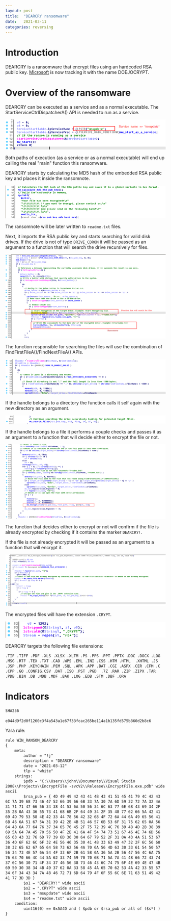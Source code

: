```yaml
---
layout: post
title:  "DEARCRY ransomware"
date:   2021-03-11
categories: reversing
---
```

# Introduction

DEARCRY is a ransomware that encrypt files using an hardcoded RSA public key. [Microsoft](https://twitter.com/MsftSecIntel/status/1370236539427459076) is now tracking it with the name DOEJOCRYPT. 

# Overview of the ransomware

DEARCRY can be executed as a service and as a normal executable. The StartServiceCtrlDispatcherA() API is needed to run as a service.

![ ](/assets/images/dearcry/image-main.png)

Both paths of execution (as a service or as a normal executable) will end up calling the real "main" function this ransomware.

DEARCRY starts by calculating the MD5 hash of the embedded RSA public key and places it inside the ransomnote.

![ ](/assets/images/dearcry/image-md5hash.png)

The ransomnote will be later written to `readme.txt` files.

Next, it imports the RSA public key and starts searching for valid disk drives. If the drive is not of type `DRIVE_CDROM` it will be passed as an argument to a function that will search the drive recursively for files.

![ ](/assets/images/dearcry/image-drives.png)

The function responsible for searching the files will use the combination of FindFirstFileA()/FindNextFileA() APIs. 

![ ](/assets/images/dearcry/image-findfiles.png)

If the handle belongs to a directory the function calls it self again with the new directory as an argument.

![ ](/assets/images/dearcry/image-recurse.png)

If the handle belongs to a file it performs a couple checks and passes it as an argument to a function that will decide either to encrypt the file or not.

![ ](/assets/images/dearcry/image-wrapperencryption.png)

The function that decides either to encrypt or not will confirm if the file is already encrypted by checking if it contains the marker `DEARCRY!`.

If the file is not already encrypted it will be passed as an argument to a function that will encrypt it.

![ ](/assets/images/dearcry/image-wrapperencryption2.png)

The encrypted files will have the extension `.CRYPT`.

![ ](/assets/images/dearcry/image-extension.png)

DEARCRY targets the following file extensions:

```
.TIF .TIFF .PDF .XLS .XLSX .XLTM .PS .PPS .PPT .PPTX .DOC .DOCX .LOG .MSG .RTF .TEX .TXT .CAD .WPS .EML .INI .CSS .HTM .HTML  .XHTML .JS .JSP .PHP .KEYCHAIN .PEM .SQL .APK .APP .BAT .CGI .ASPX .CER .CFM .C .CPP .GO .CONFIG.CSV .DAT .ISO .PST .PGD  .7Z .RAR .ZIP .ZIPX .TAR .PDB .BIN .DB .MDB .MDF .BAK .LOG .EDB .STM .DBF .ORA
```

# Indicators

```
SHA256

e044d9f2d0f1260c3f4a543a1e67f33fcac265be114a1b135fd575b860d2b8c6
```

Yara rule:

```
rule WIN_RANSOM_DEARCRY
{
    meta:
        author = "!j"
        description = "DEARCRY ransomware"
        date = "2021-03-12"
        tlp = "white"
    strings:
        $pdb = "C:\\Users\\john\\Documents\\Visual Studio 2008\\Projects\\EncryptFile -svcV2\\Release\\EncryptFile.exe.pdb" wide ascii
        $rsa_pub = { 4D 49 49 42 43 41 4B 43 41 51 45 41 79 4C 42 43 6C 7A 39 68 73 46 47 52 66 39 66 6B 33 7A 30 7A 6D 59 32 72 7A 32 4A 31 71 71 47 66 56 34 38 44 53 6A 50 56 34 6C 63 77 6E 68 43 69 34 2F 35 2B 0A 43 36 55 73 41 68 6B 2F 64 49 34 2F 35 48 77 62 66 5A 42 41 69 4D 79 53 58 4E 42 33 44 78 56 42 32 68 4F 72 6A 44 6A 49 65 56 41 6B 46 6A 51 67 5A 31 39 42 2B 4B 51 46 57 6B 53 6F 31 75 62 65 0A 56 64 48 6A 77 64 76 37 34 65 76 45 2F 75 72 39 4C 76 39 48 4D 2B 38 39 69 5A 64 7A 45 70 56 50 4F 2B 41 6A 4F 54 74 73 51 67 46 4E 74 6D 56 65 63 43 32 76 6D 77 39 6D 36 30 64 67 79 52 2F 31 0A 43 4A 51 53 67 36 4D 6F 62 6C 6F 32 4E 56 46 35 30 41 4B 33 63 49 47 32 2F 6C 56 68 38 32 65 62 67 65 64 58 73 62 56 4A 70 6A 56 4D 63 30 33 61 54 50 57 56 34 73 4E 57 6A 54 4F 33 6F 2B 61 58 0A 36 5A 2B 56 47 56 4C 6A 75 76 63 70 66 4C 44 5A 62 33 74 59 70 70 6B 71 5A 7A 41 48 66 72 43 74 37 6C 56 30 71 4F 34 37 46 56 38 73 46 43 6C 74 75 6F 4E 69 4E 47 4B 69 50 30 38 34 4B 49 37 62 0A 33 58 45 4A 65 70 62 53 4A 42 33 55 57 34 6F 34 43 34 7A 48 46 72 71 6D 64 79 4F 6F 55 6C 6E 71 63 51 49 42 41 77 3D 3D }
        $s1 = "DEARCRY!" wide ascii
        $s2 = ".CRYPT" wide ascii
        $s3 = "msupdate" wide ascii
        $s4 = "readme.txt" wide ascii
    condition:
        uint16(0) == 0x5A4D and ( $pdb or $rsa_pub or all of ($s*) )
}
```

